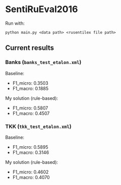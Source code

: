# SentiRuEval2016



Run with:

`python main.py <data path> <rusentilex file path>`

## Current results
### Banks (`banks_test_etalon.xml`)

Baseline:

- F1_micro: 0.3503
- F1_macro: 0.1885

My solution (rule-based):

- F1_micro: 0.5807
- F1_macro: 0.4507

### TKK (`tkk_test_etalon.xml`)

Baseline:

- F1_micro: 0.5895
- F1_macro: 0.3146

My solution (rule-based):

- F1_micro: 0.4602
- F1_macro: 0.4070
